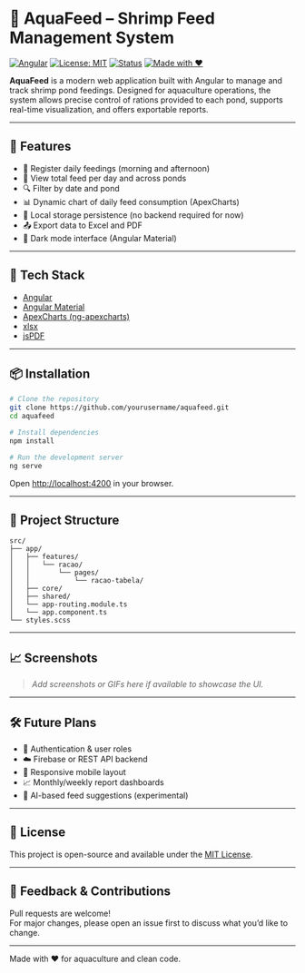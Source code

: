 # 🦐 AquaFeed – Shrimp Feed Management System

[![Angular](https://img.shields.io/badge/Angular-16+-dd0031?logo=angular&logoColor=white)](https://angular.io/)
[![License: MIT](https://img.shields.io/badge/License-MIT-yellow.svg)](LICENSE)
[![Status](https://img.shields.io/badge/status-in%20development-orange)](#)
[![Made with ❤️](https://img.shields.io/badge/made%20with-%E2%9D%A4-red)](#)

**AquaFeed** is a modern web application built with Angular to manage and track shrimp pond feedings. Designed for aquaculture operations, the system allows precise control of rations provided to each pond, supports real-time visualization, and offers exportable reports.

---

## 🚀 Features

- 📅 Register daily feedings (morning and afternoon)
- 🧮 View total feed per day and across ponds
- 🔍 Filter by date and pond
- 📊 Dynamic chart of daily feed consumption (ApexCharts)
- 💾 Local storage persistence (no backend required for now)
- 📤 Export data to Excel and PDF
- 🌙 Dark mode interface (Angular Material)

---

## 🧰 Tech Stack

- [Angular](https://angular.io/)
- [Angular Material](https://material.angular.io/)
- [ApexCharts (ng-apexcharts)](https://apexcharts.com/)
- [xlsx](https://github.com/SheetJS/sheetjs)
- [jsPDF](https://github.com/parallax/jsPDF)

---

## 📦 Installation

```bash
# Clone the repository
git clone https://github.com/yourusername/aquafeed.git
cd aquafeed

# Install dependencies
npm install

# Run the development server
ng serve
```

Open [http://localhost:4200](http://localhost:4200) in your browser.

---

## 📁 Project Structure

```
src/
├── app/
│   ├── features/
│   │   └── racao/
│   │       └── pages/
│   │           └── racao-tabela/
│   ├── core/
│   ├── shared/
│   └── app-routing.module.ts
│   └── app.component.ts
└── styles.scss
```

---

## 📈 Screenshots

> *Add screenshots or GIFs here if available to showcase the UI.*

---

## 🛠 Future Plans

- 🔐 Authentication & user roles
- ☁️ Firebase or REST API backend
- 📱 Responsive mobile layout
- 📈 Monthly/weekly report dashboards
- 🧠 AI-based feed suggestions (experimental)

---

## 📄 License

This project is open-source and available under the [MIT License](LICENSE).

---

## 💬 Feedback & Contributions

Pull requests are welcome!  
For major changes, please open an issue first to discuss what you’d like to change.

---

Made with ❤️ for aquaculture and clean code.

